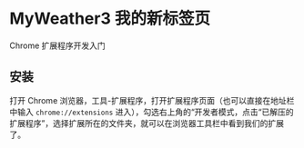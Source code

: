 # MyWeather3 我的新标签页

Chrome 扩展程序开发入门

## 安装

打开 Chrome 浏览器，工具-扩展程序，打开扩展程序页面（也可以直接在地址栏中输入 `chrome://extensions` 进入），勾选右上角的“开发者模式，点击“已解压的扩展程序”，选择扩展所在的文件夹，就可以在浏览器工具栏中看到我们的扩展了。
